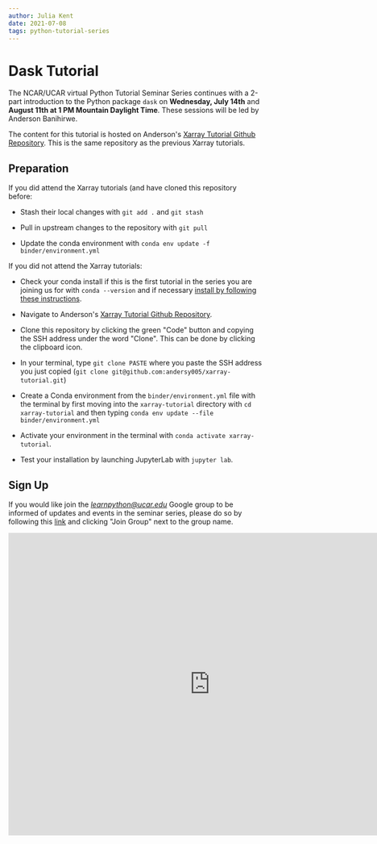 ```yaml
---
author: Julia Kent
date: 2021-07-08
tags: python-tutorial-series
---
```


# Dask Tutorial

The NCAR/UCAR virtual Python Tutorial Seminar Series continues with a 2-part introduction to the Python package `dask` on **Wednesday, July 14th** and **August 11th at 1 PM Mountain Daylight Time**. These sessions will be led by Anderson Banihirwe.

The content for this tutorial is hosted on Anderson's [Xarray Tutorial Github Repository](https://github.com/andersy005/xarray-tutorial). This is the same repository as the previous Xarray tutorials.

## Preparation

If you did attend the Xarray tutorials (and have cloned this repository before:

- Stash their local changes with `git add .` and `git stash`

- Pull in upstream changes to the repository with `git pull`

- Update the conda environment with `conda env update -f binder/environment.yml`

If you did not attend the Xarray tutorials:

- Check your conda install if this is the first tutorial in the series you are joining us for with `conda --version` and if necessary [install by following these instructions](https://docs.conda.io/en/latest/miniconda.html).

- Navigate to Anderson's [Xarray Tutorial Github Repository](https://github.com/andersy005/xarray-tutorial).

- Clone this repository by clicking the green "Code" button and copying the SSH address under the word "Clone". This can be done by clicking the clipboard icon.

- In your terminal, type `git clone PASTE` where you paste the SSH address you just copied (`git clone git@github.com:andersy005/xarray-tutorial.git`)

- Create a Conda environment from the `binder/environment.yml` file with the terminal by first moving into the `xarray-tutorial` directory with `cd xarray-tutorial` and then typing `conda env update --file binder/environment.yml`

- Activate your environment in the terminal with `conda activate xarray-tutorial`.

- Test your installation by launching JupyterLab with `jupyter lab`.

## Sign Up

If you would like join the *learnpython@ucar.edu* Google group to be informed of updates and events in the seminar series, please do so by following this [link](https://groups.google.com/a/ucar.edu/g/learnpython/about) and clicking "Join Group" next to the group name.

<iframe src="https://calendar.google.com/calendar/embed?src=c_krmtmqm6kb5u7ke6t5on9l0rus%40group.calendar.google.com" style="border: 0" width="800" height="600" frameborder="0" scrolling="no"></iframe>
